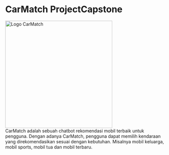 # CarMatch ProjectCapstone
<img width="338" alt="Logo CarMatch" src="https://github.com/Arya2001020054/CarMatch_ProjectCapstone/assets/104332660/b72ea149-6cd3-467d-ba88-f1b15527028e">
<br>
CarMatch adalah sebuah chatbot rekomendasi mobil terbaik untuk pengguna. Dengan adanya CarMatch, pengguna dapat memilih kendaraan yang direkomendasikan sesuai dengan kebutuhan. Misalnya mobil keluarga, mobil sports, mobil tua dan mobil terbaru.
